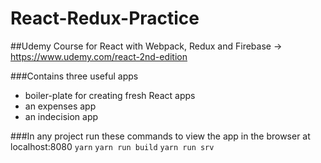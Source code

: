 # React-Redux-Practice

##Udemy Course for React with Webpack, Redux and Firebase -> https://www.udemy.com/react-2nd-edition

###Contains three useful apps
- boiler-plate for creating fresh React apps
- an expenses app
- an indecision app

###In any project run these commands to view the app in the browser at localhost:8080
`yarn`
`yarn run build`
`yarn run srv`